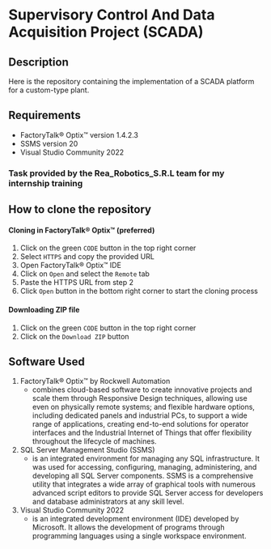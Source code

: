# Supervisory Control And Data Acquisition Project (SCADA)
## Description
Here is the repository containing the implementation of a SCADA platform for a custom-type plant.

## Requirements
- FactoryTalk® Optix™ version 1.4.2.3
- SSMS version 20
- Visual Studio Community 2022

### Task provided by the Rea_Robotics_S.R.L team for my internship training

## How to clone the repository
#### Cloning in FactoryTalk® Optix™ (preferred)
1. Click on the green `CODE` button in the top right corner
2.  Select `HTTPS` and copy the provided URL
3.  Open FactoryTalk® Optix™ IDE
4.  Click on `Open` and select the `Remote` tab
5.  Paste the HTTPS URL from step 2
6.  Click `Open` button in the bottom right corner to start the cloning process

#### Downloading ZIP file
1. Click on the green `CODE` button in the top right corner
2. Click on the `Download ZIP` button

## Software Used
1. FactoryTalk® Optix™ by Rockwell Automation
   - combines cloud-based software to create innovative projects and scale them through Responsive Design techniques, allowing use even on physically remote
     systems; and flexible hardware options, including dedicated panels and industrial PCs, to support a wide range of applications, creating end-to-end solutions
     for operator interfaces and the Industrial Internet of Things that offer flexibility throughout the lifecycle of machines.
2. SQL Server Management Studio (SSMS)
   - is an integrated environment for managing any SQL infrastructure. It was used for accessing, configuring, managing, administering, and developing all SQL
     Server components. SSMS is a comprehensive utility that integrates a wide array of graphical tools with numerous advanced script editors to provide SQL
     Server access for developers and database administrators at any skill level.
3. Visual Studio Community 2022
   - is an integrated development environment (IDE) developed by Microsoft. It allows the development of programs through programming languages using a single
     workspace environment.
